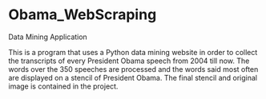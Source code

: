 # Obama_WebScraping
Data Mining Application 

This is a program that uses a Python data mining website in order to 
collect the transcripts of every President Obama speech from 2004 till now. 
The words over the 350 speeches are processed and the words said most often 
are displayed on a stencil of President Obama. The final stencil and original image
is contained in the project.
